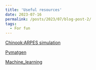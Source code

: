 ```yaml
---
title: 'Useful resources'
date: 2023-07-16
permalink: /posts/2023/07/blog-post-2/
tags:
  - For fun
---
```





[Chinook:ARPES simulation](https://chinookpy.readthedocs.io/en/latest/index.html)

[Pymatgen](https://github.com/materialsproject/pymatgen)

[Machine_learning](https://github.com/drckf/mlreview_notebooks)


